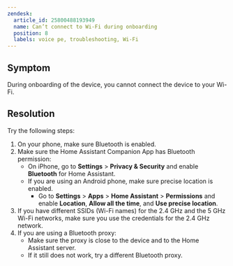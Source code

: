 ```yaml
---
zendesk:
  article_id: 25800488193949
  name: Can’t connect to Wi-Fi during onboarding
  position: 8
  labels: voice pe, troubleshooting, Wi-Fi
---
```


## Symptom

During onboarding of the device, you cannot connect the device to your Wi-Fi.

## Resolution

Try the following steps:

1. On your phone, make sure Bluetooth is enabled.
2. Make sure the Home Assistant Companion App has Bluetooth permission:
   - On iPhone, go to **Settings** > **Privacy & Security** and enable **Bluetooth** for Home Assistant.
   - If you are using an Android phone, make sure precise location is enabled.
     - Go to **Settings** > **Apps** > **Home Assistant** > **Permissions** and enable **Location**, **Allow all the time**, and **Use precise location**.
3. If you have different SSIDs (Wi-Fi names) for the 2.4&nbsp;GHz and the 5&nbsp;GHz Wi-Fi networks, make sure you use the credentials for the 2.4&nbsp;GHz network.
4. If you are using a Bluetooth proxy:
   - Make sure the proxy is close to the device and to the Home Assistant server.
   - If it still does not work, try a different Bluetooth proxy.
